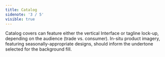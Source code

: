 ```yaml
---
title: Catalog
sidenote: '3 / 5'
visible: true
---
```


Catalog covers can feature either the vertical Interface or tagline lock-up, depending on the audience (trade vs. consumer). In-situ product imagery, featuring seasonally-appropriate designs, should inform the undertone selected for the background fill. 